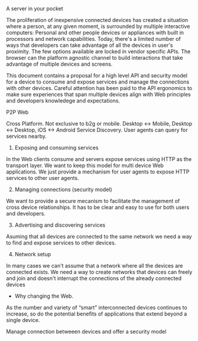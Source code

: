 A server in your pocket

The proliferation of inexpensive connected devices has created a situation where a person, at any given moment, is surrounded by multiple interactive computers: Personal and other people devices or appliances with built in processors and network capabilities. Today, there's a limited number of ways that developers can take advantage of all the devices in user's proximity. The few options available are locked in vendor specific APIs. The browser can the platform agnostic channel to build interactions that take advantage of multiple devices and screens.

This document contains a proposal for a high level API and security model for a device to consume and expose services and manage the connections with other devices. Careful attention has been paid to the API ergonomics to make sure experiences that span multiple devices align with Web principles and developers knowledege and expectations.

P2P Web

Cross Platform. Not exclusive to b2g or mobile. Desktop <-> Mobile, Desktop <-> Desktop, iOS <-> Android
Service Discovery. User agents can query for services nearby.



1. Exposing and consuming services

In the Web clients consume and servers expose services using HTTP as the transport layer. We want to keep this model for multi device Web applications. We just provide a mechanism for user agents to expose HTTP services to other user agents.

2. Managing connections (security model)

We want to provide a secure mecanism to facilitate the management of cross device relationships. It has to be clear and easy to use for both users and developers.

3. Advertising and discovering services

Asuming that all devices are connected to the same network we need a way to find and expose services to other devices.

4. Network setup

In many cases we can't assume that a network where all the devices are connected exists. We need a way to create networks that devices can freely and join and doesn't interrupt the connections of the already connected devices







- Why changing the Web.

 As the number and variety of “smart” interconnected devices continues to increase, so do the potential benefits of applications that extend beyond a single device.

Manage connection betweeen devices and offer a security model